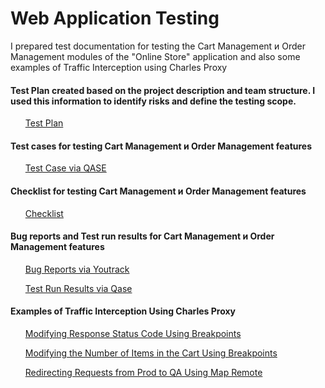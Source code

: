 # Web Application Testing

I prepared test documentation for testing the Cart Management и Order Management modules of the "Online Store" application and also some examples of Traffic Interception using Charles Proxy

#### Test Plan created based on the project description and team structure. I used this information to identify risks and define the testing scope.
<ul>
<a href="https://docs.google.com/spreadsheets/d/1DAKKcnvGGvuFGOX23gtRtQRXq8gYXBUm0niDCPDlt88/edit?gid=0#gid=0">Test Plan</a>
</ul>

#### Test cases for testing Cart Management и Order Management features
<ul>
<a href="https://github.com/AnnaZudilova/web/blob/main/G10-2025-05-12-Test%20cases.pdf">Test Case via QASE</a>
</ul>

#### Checklist for testing Cart Management и Order Management features
<ul>
<a href="https://docs.google.com/spreadsheets/d/13-Bz_m-ONh_ZVxiSghLXPKGPMlmJfP9CbyyGyhwk5tc/edit?gid=0#gid=0">Checklist</a>
</ul>

#### Bug reports and Test run results for Cart Management и Order Management features
<ul>
<a href="https://docs.google.com/spreadsheets/d/1JMUz2kRWhj_VnBez3fw7ZGY94vy-zLxf/edit?usp=drive_link&ouid=101111610463519058114&rtpof=true&sd=true">Bug Reports via Youtrack</a>

<a href="https://github.com/AnnaZudilova/web/blob/main/G10-Test%2Brun%2B2025_05_15.pdf">Test Run Results via Qase</a> 
</ul>

#### Examples of Traffic Interception Using Charles Proxy
<ul>
<a href="https://drive.google.com/file/d/1S-Pa-oWOV99Ysx6lh807kwUAhYznFQst/view?usp=drive_link">Modifying Response Status Code Using Breakpoints</a>

<a href="https://drive.google.com/file/d/1l68p4mDAq7CaAgahnK23URfZjZDt_dkc/view?usp=drive_link">Modifying the Number of Items in the Cart Using Breakpoints</a>

<a href="https://drive.google.com/file/d/1kt_gKsn7Qv8lA0zAnE_Tpj8IVJbo85Ya/view?usp=drive_link">Redirecting Requests from Prod to QA Using Map Remote</a>
</ul>

